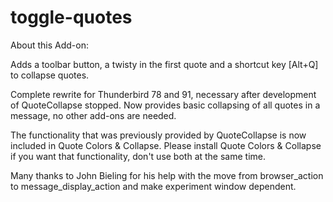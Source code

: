 # toggle-quotes
About this Add-on:

Adds a toolbar button, a twisty in the first quote and a shortcut key [Alt+Q] to collapse quotes.

Complete rewrite for Thunderbird 78 and 91, necessary after development of QuoteCollapse stopped.
Now provides basic collapsing of all quotes in a message, no other add-ons are needed.

The functionality that was previously provided by QuoteCollapse is now included in Quote Colors & Collapse.
Please install Quote Colors & Collapse if you want that functionality, don't use both at the same time.

Many thanks to John Bieling for his help with the move from browser_action to message_display_action and make experiment window dependent.

